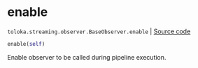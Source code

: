 # enable
`toloka.streaming.observer.BaseObserver.enable` | [Source code](https://github.com/Toloka/toloka-kit/blob/v1.0.2/src/streaming/observer.py#L51)

```python
enable(self)
```

Enable observer to be called during pipeline execution.

